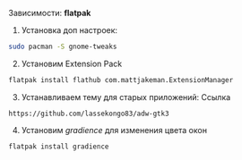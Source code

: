 Зависимости: __flatpak__

1. Установка доп настроек:
```bash
sudo pacman -S gnome-tweaks
```

2. Установим Extension Pack
```bash
flatpak install flathub com.mattjakeman.ExtensionManager
```

3. Устанавливаем тему для старых приложений:
Ссылка
```
https://github.com/lassekongo83/adw-gtk3
```

4. Установим _gradience_ для изменения цвета окон
```bash
flatpak install gradience
```